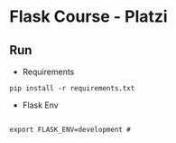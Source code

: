 # Flask Course - Platzi

## Run

- Requirements
```
pip install -r requirements.txt
```
- Flask Env
```

export FLASK_ENV=development #
```

